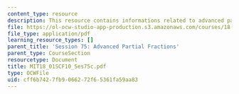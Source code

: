 ```yaml
---
content_type: resource
description: This resource contains informations related to advanced partial fractions.
file: https://ol-ocw-studio-app-production.s3.amazonaws.com/courses/18-01sc-single-variable-calculus-fall-2010/cff6b7427fb9066272f65361fa59aa83_MIT18_01SCF10_Ses75c.pdf
file_type: application/pdf
learning_resource_types: []
parent_title: 'Session 75: Advanced Partial Fractions'
parent_type: CourseSection
resourcetype: Document
title: MIT18_01SCF10_Ses75c.pdf
type: OCWFile
uid: cff6b742-7fb9-0662-72f6-5361fa59aa83
---
```

